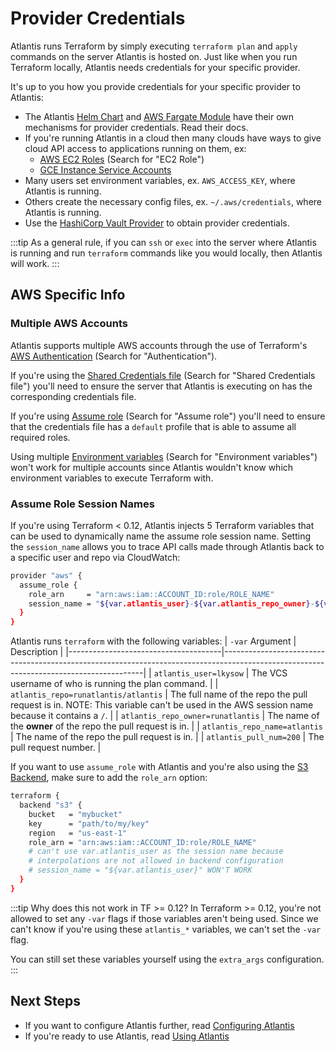 # Provider Credentials
Atlantis runs Terraform by simply executing `terraform plan` and `apply` commands
on the server Atlantis is hosted on.
Just like when you run Terraform locally, Atlantis needs credentials for your
specific provider.

It's up to you how you provide credentials for your specific provider to Atlantis:
* The Atlantis [Helm Chart](deployment.html#kubernetes-helm-chart) and 
    [AWS Fargate Module](deployment.html#aws-fargate) have their own mechanisms for provider
    credentials. Read their docs.
* If you're running Atlantis in a cloud then many clouds have ways to give cloud API access
  to applications running on them, ex:
    * [AWS EC2 Roles](https://registry.terraform.io/providers/hashicorp/aws/latest/docs) (Search for "EC2 Role")
    * [GCE Instance Service Accounts](https://www.terraform.io/docs/providers/google/provider_reference.html#configuration-reference)
* Many users set environment variables, ex. `AWS_ACCESS_KEY`, where Atlantis is running.
* Others create the necessary config files, ex. `~/.aws/credentials`, where Atlantis is running.
* Use the [HashiCorp Vault Provider](https://www.terraform.io/docs/providers/vault/index.html#using-vault-credentials-in-terraform-configuration)
  to obtain provider credentials.

:::tip
As a general rule, if you can `ssh` or `exec` into the server where Atlantis is
running and run `terraform` commands like you would locally, then Atlantis will work.
:::


## AWS Specific Info

### Multiple AWS Accounts
Atlantis supports multiple AWS accounts through the use of Terraform's
[AWS Authentication](https://registry.terraform.io/providers/hashicorp/aws/latest/docs) (Search for "Authentication").

If you're using the [Shared Credentials file](https://registry.terraform.io/providers/hashicorp/aws/latest/docs) (Search for "Shared Credentials file")
you'll need to ensure the server that Atlantis is executing on has the corresponding credentials file.

If you're using [Assume role](https://registry.terraform.io/providers/hashicorp/aws/latest/docs) (Search for "Assume role")
you'll need to ensure that the credentials file has a `default` profile that is able
to assume all required roles.

Using multiple [Environment variables](https://registry.terraform.io/providers/hashicorp/aws/latest/docs) (Search for "Environment variables")
won't work for multiple accounts since Atlantis wouldn't know which environment variables to execute
Terraform with.

### Assume Role Session Names
If you're using Terraform < 0.12, Atlantis injects 5 Terraform variables that can be used to dynamically name the assume role session name.
Setting the `session_name` allows you to trace API calls made through Atlantis back to a specific
user and repo via CloudWatch:

```bash
provider "aws" {
  assume_role {
    role_arn     = "arn:aws:iam::ACCOUNT_ID:role/ROLE_NAME"
    session_name = "${var.atlantis_user}-${var.atlantis_repo_owner}-${var.atlantis_repo_name}-${var.atlantis_pull_num}"
  }
}
```

Atlantis runs `terraform` with the following variables:
| `-var` Argument                      | Description                                                                                                                            |
|--------------------------------------|----------------------------------------------------------------------------------------------------------------------------------------|
| `atlantis_user=lkysow`               | The VCS username of who is running the plan command.                                                                                   |
| `atlantis_repo=runatlantis/atlantis` | The full name of the repo the pull request is in. NOTE: This variable can't be used in the AWS session name because it contains a `/`. |
| `atlantis_repo_owner=runatlantis`    | The name of the **owner** of the repo the pull request is in.                                                                          |
| `atlantis_repo_name=atlantis`        | The name of the repo the pull request is in.                                                                                           |
| `atlantis_pull_num=200`              | The pull request number.                                                                                                               |

If you want to use `assume_role` with Atlantis and you're also using the [S3 Backend](https://www.terraform.io/docs/backends/types/s3.html),
make sure to add the `role_arn` option:

```bash
terraform {
  backend "s3" {
    bucket   = "mybucket"
    key      = "path/to/my/key"
    region   = "us-east-1"
    role_arn = "arn:aws:iam::ACCOUNT_ID:role/ROLE_NAME"
    # can't use var.atlantis_user as the session name because
    # interpolations are not allowed in backend configuration
    # session_name = "${var.atlantis_user}" WON'T WORK
  }
}
```

:::tip Why does this not work in TF >= 0.12?
In Terraform >= 0.12, you're not allowed to set any `-var` flags if those variables
aren't being used. Since we can't know if you're using these `atlantis_*` variables,
we can't set the `-var` flag.

You can still set these variables yourself using the `extra_args` configuration.
:::

## Next Steps
* If you want to configure Atlantis further, read [Configuring Atlantis](configuring-atlantis.html)
* If you're ready to use Atlantis, read [Using Atlantis](using-atlantis.html)
